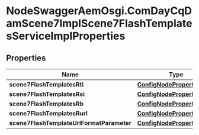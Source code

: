 # NodeSwaggerAemOsgi.ComDayCqDamScene7ImplScene7FlashTemplatesServiceImplProperties

## Properties
Name | Type | Description | Notes
------------ | ------------- | ------------- | -------------
**scene7FlashTemplatesRti** | [**ConfigNodePropertyString**](ConfigNodePropertyString.md) |  | [optional] 
**scene7FlashTemplatesRsi** | [**ConfigNodePropertyString**](ConfigNodePropertyString.md) |  | [optional] 
**scene7FlashTemplatesRb** | [**ConfigNodePropertyString**](ConfigNodePropertyString.md) |  | [optional] 
**scene7FlashTemplatesRurl** | [**ConfigNodePropertyString**](ConfigNodePropertyString.md) |  | [optional] 
**scene7FlashTemplateUrlFormatParameter** | [**ConfigNodePropertyString**](ConfigNodePropertyString.md) |  | [optional] 



